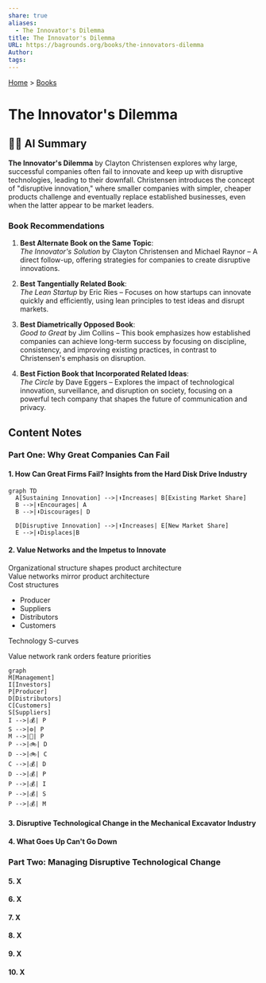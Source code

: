 ```yaml
---  
share: true  
aliases:  
  - The Innovator's Dilemma  
title: The Innovator's Dilemma  
URL: https://bagrounds.org/books/the-innovators-dilemma  
Author:   
tags:   
---  
```

[Home](../index.md) > [Books](./index.md)  
# The Innovator's Dilemma  
## 🤖💬 AI Summary  
**The Innovator's Dilemma** by Clayton Christensen explores why large, successful companies often fail to innovate and keep up with disruptive technologies, leading to their downfall. Christensen introduces the concept of "disruptive innovation," where smaller companies with simpler, cheaper products challenge and eventually replace established businesses, even when the latter appear to be market leaders.  
  
### Book Recommendations  
1. **Best Alternate Book on the Same Topic**:    
   *The Innovator's Solution* by Clayton Christensen and Michael Raynor – A direct follow-up, offering strategies for companies to create disruptive innovations.  
  
2. **Best Tangentially Related Book**:    
   *The Lean Startup* by Eric Ries – Focuses on how startups can innovate quickly and efficiently, using lean principles to test ideas and disrupt markets.  
  
3. **Best Diametrically Opposed Book**:    
   *Good to Great* by Jim Collins – This book emphasizes how established companies can achieve long-term success by focusing on discipline, consistency, and improving existing practices, in contrast to Christensen's emphasis on disruption.  
  
4. **Best Fiction Book that Incorporated Related Ideas**:    
   *The Circle* by Dave Eggers – Explores the impact of technological innovation, surveillance, and disruption on society, focusing on a powerful tech company that shapes the future of communication and privacy.  
  
## Content Notes  
### Part One: Why Great Companies Can Fail  
#### 1. How Can Great Firms Fail? Insights from the Hard Disk Drive Industry  
```mermaid  
graph TD  
  A[Sustaining Innovation] -->|⬆️Increases| B[Existing Market Share]  
  B -->|⬆️Encourages| A  
  B -->|⬇️Discourages| D  
    
  D[Disruptive Innovation] -->|⬆️Increases| E[New Market Share]  
  E -->|⬇️Displaces|B  
  ```  
  
#### 2. Value Networks and the Impetus to Innovate  
Organizational structure shapes product architecture  
Value networks mirror product architecture  
Cost structures   
  
- Producer  
- Suppliers  
- Distributors  
- Customers  
  
Technology S-curves  
  
Value network rank orders feature priorities  
  
```mermaid  
graph  
M[Management]  
I[Investors]  
P[Producer]  
D[Distributors]  
C[Customers]  
S[Suppliers]  
I -->|💰| P  
S -->|⚙️| P  
M -->|🧭| P  
P -->|🚲| D  
D -->|🚲| C  
C -->|💰| D  
D -->|💰| P  
P -->|💰| I  
P -->|💰| S  
P -->|💰| M  
  ```  
  
#### 3. Disruptive Technological Change in the Mechanical Excavator Industry  
  
#### 4. What Goes Up Can't Go Down   
  
### Part Two: Managing Disruptive Technological Change  
#### 5. X  
#### 6. X  
#### 7. X  
#### 8. X  
#### 9. X  
#### 10. X  
